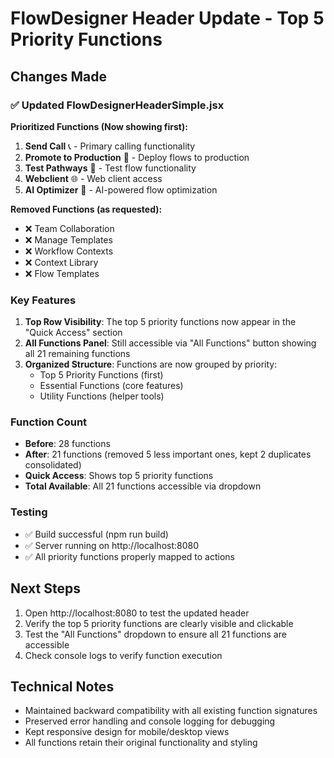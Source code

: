 # FlowDesigner Header Update - Top 5 Priority Functions

## Changes Made

### ✅ Updated FlowDesignerHeaderSimple.jsx

**Prioritized Functions (Now showing first):**
1. **Send Call** 📞 - Primary calling functionality
2. **Promote to Production** 🚀 - Deploy flows to production
3. **Test Pathways** 🧪 - Test flow functionality  
4. **Webclient** 🌐 - Web client access
5. **AI Optimizer** 🧠 - AI-powered flow optimization

**Removed Functions (as requested):**
- ❌ Team Collaboration
- ❌ Manage Templates  
- ❌ Workflow Contexts
- ❌ Context Library
- ❌ Flow Templates

### Key Features

1. **Top Row Visibility**: The top 5 priority functions now appear in the "Quick Access" section
2. **All Functions Panel**: Still accessible via "All Functions" button showing all 21 remaining functions
3. **Organized Structure**: Functions are now grouped by priority:
   - Top 5 Priority Functions (first)
   - Essential Functions (core features)
   - Utility Functions (helper tools)

### Function Count
- **Before**: 28 functions
- **After**: 21 functions (removed 5 less important ones, kept 2 duplicates consolidated)
- **Quick Access**: Shows top 5 priority functions
- **Total Available**: All 21 functions accessible via dropdown

### Testing
- ✅ Build successful (npm run build)
- ✅ Server running on http://localhost:8080
- ✅ All priority functions properly mapped to actions

## Next Steps
1. Open http://localhost:8080 to test the updated header
2. Verify the top 5 priority functions are clearly visible and clickable
3. Test the "All Functions" dropdown to ensure all 21 functions are accessible
4. Check console logs to verify function execution

## Technical Notes
- Maintained backward compatibility with all existing function signatures
- Preserved error handling and console logging for debugging
- Kept responsive design for mobile/desktop views
- All functions retain their original functionality and styling
